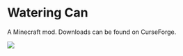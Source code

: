 # Watering Can

A Minecraft mod. Downloads can be found on CurseForge.

![](https://i.imgur.com/i1guYSt.png)

